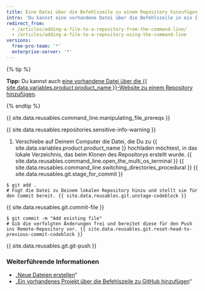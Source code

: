 ```yaml
---
title: Eine Datei über die Befehlszeile zu einem Repository hinzufügen
intro: 'Du kannst eine vorhandene Datei über die Befehlszeile in ein {{ site.data.variables.product.product_name }}-Repository hochladen.'
redirect_from:
  - /articles/adding-a-file-to-a-repository-from-the-command-line/
  - /articles/adding-a-file-to-a-repository-using-the-command-line
versions:
  free-pro-team: '*'
  enterprise-server: '*'
---
```


{% tip %}

**Tipp:** Du kannst auch [eine vorhandene Datei über die {{ site.data.variables.product.product_name }}-Website zu einem Repository hinzufügen](/articles/adding-a-file-to-a-repository).

{% endtip %}

{{ site.data.reusables.command_line.manipulating_file_prereqs }}

{{ site.data.reusables.repositories.sensitive-info-warning }}

1. Verschiebe auf Deinem Computer die Datei, die Du zu {{ site.data.variables.product.product_name }} hochladen möchtest, in das lokale Verzeichnis, das beim Klonen des Repositorys erstellt wurde.
{{ site.data.reusables.command_line.open_the_multi_os_terminal }}
{{ site.data.reusables.command_line.switching_directories_procedural }}
{{ site.data.reusables.git.stage_for_commit }}
  ```shell
  $ git add .
  # Fügt die Datei zu Deinem lokalen Repository hinzu und stellt sie für den Commit bereit. {{ site.data.reusables.git.unstage-codeblock }}
  ```
{{ site.data.reusables.git.commit-file }}
  ```shell
  $ git commit -m "Add existing file"
  # Gib die verfolgten Änderungen frei und bereitet diese für den Push ins Remote-Repository vor. {{ site.data.reusables.git.reset-head-to-previous-commit-codeblock }}
  ```
{{ site.data.reusables.git.git-push }}

### Weiterführende Informationen

- „[Neue Dateien erstellen](/articles/creating-new-files)“
- „[Ein vorhandenes Projekt über die Befehlszeile zu GitHub hinzufügen](/articles/adding-an-existing-project-to-github-using-the-command-line)“
